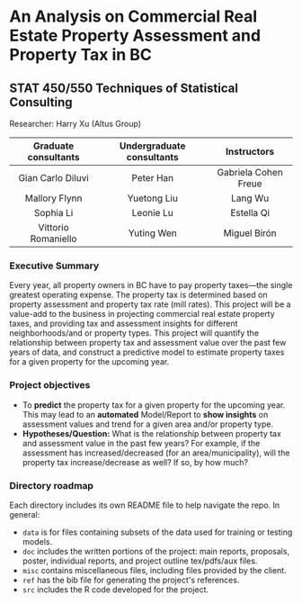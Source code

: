 
An Analysis on Commercial Real Estate Property Assessment and Property Tax in BC
=================================================

STAT 450/550 Techniques of Statistical Consulting
--------------------------------------------------------------------------------

Researcher: Harry Xu (Altus Group)

| Graduate consultants  | Undergraduate consultants | Instructors |
| :---: | :---: | :---: |
| Gian Carlo Diluvi | Peter Han | Gabriela Cohen Freue |
| Mallory Flynn | Yuetong Liu | Lang Wu |
| Sophia Li | Leonie Lu | Estella Qi |
| Vittorio Romaniello | Yuting Wen | Miguel Birón |



### Executive Summary
Every year, all property owners in BC have to pay property taxes&mdash;the single greatest operating expense. The property tax is determined based on property assessment and property tax rate (mill rates). This project will be a value-add to the business in projecting commercial real estate property taxes, and providing tax and assessment insights for different neighborhoods/and or property types. This project will quantify the relationship between property tax and assessment value over the past few years of data, and construct a predictive model to estimate property taxes for a given property for the upcoming year.

### Project objectives
* To **predict** the property tax for a given property for the upcoming year.  This may lead to an **automated** Model/Report to **show insights** on assessment values and trend for a given area and/or property type.
* **Hypotheses/Question:** What is the relationship between property tax and assessment value in the past few years? For example, if the assessment has increased/decreased (for an area/municipality), will the property tax increase/decrease as well? If so, by how much?


### Directory roadmap

Each directory includes its own README file to help navigate the repo. In general:
* `data` is for files containing subsets of the data used for training or testing models. 
* `doc` includes the written portions of the project: main reports, proposals, poster, individual reports, and project outline tex/pdfs/aux files.
* `misc` contains miscellaneous files, including files provided by the client.
* `ref` has the bib file for generating the project's references.
* `src` includes the R code developed for the project.
